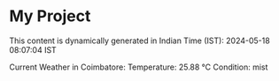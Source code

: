 # My Project

This content is dynamically generated in Indian Time (IST): 2024-05-18 08:07:04 IST


Current Weather in Coimbatore:
Temperature: 25.88 °C
Condition: mist
